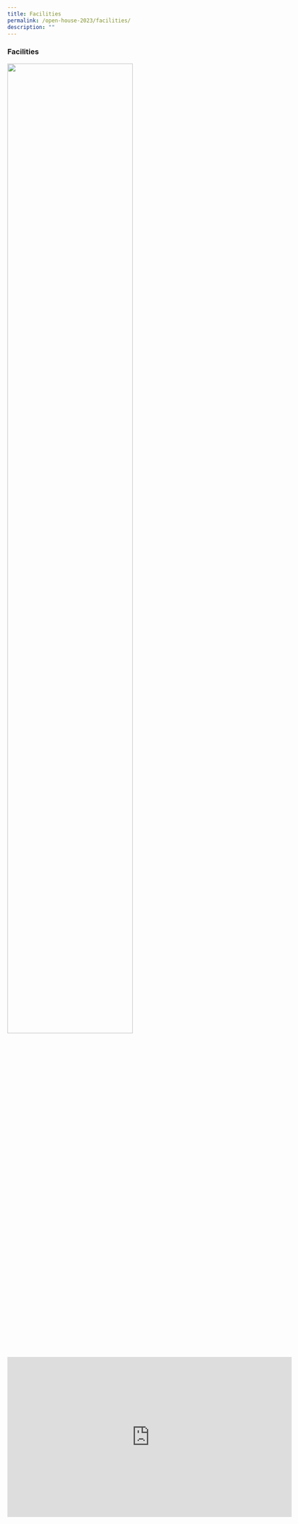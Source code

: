 ```yaml
---
title: Facilities
permalink: /open-house-2023/facilities/
description: ""
---
```

### **Facilities**

<img src="/images/Open%20House%202023/oh23-facilities1.png" style="width:75%">

<center><iframe width="644" height="362" src="https://www.youtube.com/embed/DE5R8SaSpfw" title="QtPS Facilities" frameborder="0" allow="accelerometer; autoplay; clipboard-write; encrypted-media; gyroscope; picture-in-picture" allowfullscreen=""></iframe></center>